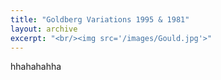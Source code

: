 ```yaml
---
title: "Goldberg Variations 1995 & 1981"
layout: archive
excerpt: "<br/><img src='/images/Gould.jpg'>"
---
```


hhahahahha